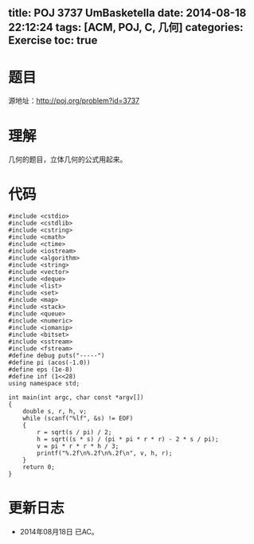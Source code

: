 title: POJ 3737 UmBasketella
date: 2014-08-18 22:12:24
tags: [ACM, POJ, C, 几何]
categories: Exercise
toc: true
---
# 题目
源地址：http://poj.org/problem?id=3737

# 理解
几何的题目，立体几何的公式用起来。

<!-- more -->

# 代码
```
#include <cstdio>
#include <cstdlib>
#include <cstring>
#include <cmath>
#include <ctime>
#include <iostream>
#include <algorithm>
#include <string>
#include <vector>
#include <deque>
#include <list>
#include <set>
#include <map>
#include <stack>
#include <queue>
#include <numeric>
#include <iomanip>
#include <bitset>
#include <sstream>
#include <fstream>
#define debug puts("-----")
#define pi (acos(-1.0))
#define eps (1e-8)
#define inf (1<<28)
using namespace std;

int main(int argc, char const *argv[])
{
    double s, r, h, v;
    while (scanf("%lf", &s) != EOF)
    {
        r = sqrt(s / pi) / 2;
        h = sqrt((s * s) / (pi * pi * r * r) - 2 * s / pi);
        v = pi * r * r * h / 3;
        printf("%.2f\n%.2f\n%.2f\n", v, h, r);
    }
    return 0;
}
```

# 更新日志
- 2014年08月18日 已AC。